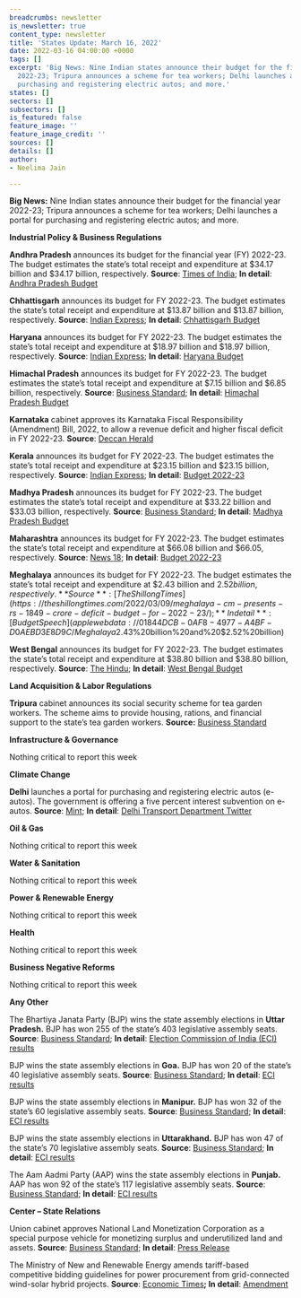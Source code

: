 ```yaml
---
breadcrumbs: newsletter
is_newsletter: true
content_type: newsletter
title: 'States Update: March 16, 2022'
date: 2022-03-16 04:00:00 +0000
tags: []
excerpt: 'Big News: Nine Indian states announce their budget for the financial year
  2022-23; Tripura announces a scheme for tea workers; Delhi launches a portal for
  purchasing and registering electric autos; and more.'
states: []
sectors: []
subsectors: []
is_featured: false
feature_image: ''
feature_image_credit: ''
sources: []
details: []
author:
- Neelima Jain

---
```

**Big News:** Nine Indian states announce their budget for the financial year 2022-23; Tripura announces a scheme for tea workers; Delhi launches a portal for purchasing and registering electric autos; and more.

**Industrial Policy & Business Regulations**

**Andhra Pradesh** announces its budget for the financial year (FY) 2022-23. The budget estimates the state’s total receipt and expenditure at $34.17 billion and $34.17 billion, respectively. **Source**: [Times of India](https://timesofindia.indiatimes.com/city/amaravati/andhra-pradesh-finance-minister-presents-rs-256256-crore-budget-for-2022-23/articleshow/90146294.cms); **In detail**: [Andhra Pradesh Budget](https://www.apfinance.gov.in/Budget2223/)

**Chhattisgarh** announces its budget for FY 2022-23. The budget estimates the state’s total receipt and expenditure at $13.87 billion and $13.87 billion, respectively. **Source**: [Indian Express](https://indianexpress.com/article/india/chhattisgarh-budget-cm-proposes-to-restore-old-pension-scheme-raise-mla-fund-to-rs-4-crore-7809766/); **In detail**: [Chhattisgarh Budget](https://finance.cg.gov.in/budget_doc/2022-2023/Budget%20at%20Glance/1-Summary.pdf)

**Haryana** announces its budget for FY 2022-23. The budget estimates the state’s total receipt and expenditure at $18.97 billion and $18.97 billion, respectively. **Source**: [Indian Express](https://indianexpress.com/article/cities/chandigarh/haryana-budget-live-updates-manohar-lal-khattar-7806077/); **In detail**: [Haryana Budget](http://web1.hry.nic.in/budget/Bgfinal.pdf)

**Himachal Pradesh** announces its budget for FY 2022-23. The budget estimates the state’s total receipt and expenditure at $7.15 billion and $6.85 billion, respectively. **Source**: [Business Standard](https://www.business-standard.com/article/economy-policy/himachal-govt-presents-rs-51k-cr-fy23-budget-with-focus-on-social-security-122030400834_1.html); **In detail**: [Himachal Pradesh Budget](https://ebudget.hp.nic.in/budgetglance.aspx)

**Karnataka** cabinet approves its Karnataka Fiscal Responsibility (Amendment) Bill, 2022, to allow a revenue deficit and higher fiscal deficit in FY 2022-23. **Source**: [Deccan Herald](https://www.deccanherald.com/state/top-karnataka-stories/karnataka-govt-amends-fiscal-responsibility-act-in-view-of-financial-crisis-1090548.html)

**Kerala** announces its budget for FY 2022-23. The budget estimates the state’s total receipt and expenditure at $23.15 billion and $23.15 billion, respectively. **Source**: [Indian Express](http://www.finance.kerala.gov.in/bdgtDcs.jsp); **In detail**: [Budget 2022-23](http://www.finance.kerala.gov.in/bdgtDcs.jsp)

**Madhya Pradesh** announces its budget for FY 2022-23. The budget estimates the state’s total receipt and expenditure at $33.22 billion and $33.03 billion, respectively. **Source**: [Business Standard](https://www.business-standard.com/budget/article/mp-govt-presents-rs-2-79-trn-tax-free-budget-focus-on-infra-child-welfare-122030901008_1.html); **In detail**: [Madhya Pradesh Budget](https://finance.mp.gov.in/uploads/budget/At-a-glance-2022-23.pdf)

**Maharashtra** announces its budget for FY 2022-23. The budget estimates the state’s total receipt and expenditure at $66.08 billion and $66.05, respectively. **Source**: [News 18](https://beams.mahakosh.gov.in/Beams5/BudgetMVC/MISRPT/HomePage2021.html); **In detail**: [Budget 2022-23](https://beams.mahakosh.gov.in/Beams5/BudgetMVC/MISRPT/HomePage2021.html)

**Meghalaya** announces its budget for FY 2022-23. The budget estimates the state’s total receipt and expenditure at $2.43 billion and $2.52 billion, respectively. **Source**: [The Shillong Times](https://theshillongtimes.com/2022/03/09/meghalaya-cm-presents-rs-1849-crore-deficit-budget-for-2022-23/); **In detail**: [Budget Speech](applewebdata://01844DCB-0AF8-4977-A4BF-D0AEBD3E8D9C/Meghalaya%20announces%20its%20budget%20for%20FY%202022-23.%20The%20budget%20estimates%20the%20state%E2%80%99s%20total%20receipt%20and%20expenditure%20at%20$2.43%20billion%20and%20$2.52%20billion)

**West Bengal** announces its budget for FY 2022-23. The budget estimates the state’s total receipt and expenditure at $38.80 billion and $38.80 billion, respectively. **Source**: [The Hindu](https://www.thehindu.com/news/cities/kolkata/321-lakh-crore-state-budget-presented-in-west-bengal/article65214369.ece); **In detail**: [West Bengal Budget](https://finance.wb.gov.in/writereaddata/Budget_Publication/2022_bp9-1.pdf)

**Land Acquisition & Labor Regulations**

**Tripura** cabinet announces its social security scheme for tea garden workers. The scheme aims to provide housing, rations, and financial support to the state’s tea garden workers. **Source:** [Business Standard](https://www.business-standard.com/article/current-affairs/tripura-govt-announces-special-scheme-for-tea-workers-aims-social-security-122031000094_1.html)

**Infrastructure & Governance**

Nothing critical to report this week

**Climate Change**

**Delhi** launches a portal for purchasing and registering electric autos (e-autos). The government is offering a five percent interest subvention on e-autos. **Source**: [Mint](https://www.livemint.com/news/india/delhi-launches-portal-to-buy-register-ev-customers-to-get-additional-relief-11647104102974.html); **In detail**: [Delhi Transport Department Twitter](https://twitter.com/TransportDelhi/status/1502891074662006786?s=20&t=mKp-RUeomcpLtsc_wdi8xg)

**Oil & Gas**

Nothing critical to report this week

**Water & Sanitation**

Nothing critical to report this week

**Power & Renewable Energy**

Nothing critical to report this week

**Health**

Nothing critical to report this week

**Business Negative Reforms**

Nothing critical to report this week

**Any Other**

The Bhartiya Janata Party (BJP) wins the state assembly elections in **Uttar Pradesh.** BJP has won 255 of the state’s 403 legislative assembly seats. **Source**: [Business Standard](https://www.business-standard.com/elections); **In detail**: [Election Commission of India (ECI) results](https://results.eci.gov.in/ResultAcGenMar2022/partywiseresult-S19.htm?st=S19)

BJP wins the state assembly elections in **Goa.** BJP has won 20 of the state’s 40 legislative assembly seats. **Source**: [Business Standard](https://www.business-standard.com/elections); **In detail**: [ECI results](https://results.eci.gov.in/ResultAcGenMar2022/partywiseresult-S19.htm?st=S19)

BJP wins the state assembly elections in **Manipur.** BJP has won 32 of the state’s 60 legislative assembly seats. **Source**: [Business Standard](https://www.business-standard.com/elections); **In detail**: [ECI results](https://results.eci.gov.in/ResultAcGenMar2022/partywiseresult-S19.htm?st=S19)

BJP wins the state assembly elections in **Uttarakhand.** BJP has won 47 of the state’s 70 legislative assembly seats. **Source**: [Business Standard](https://www.business-standard.com/elections); **In detail**: [ECI results](https://results.eci.gov.in/ResultAcGenMar2022/partywiseresult-S19.htm?st=S19)

The Aam Aadmi Party (AAP) wins the state assembly elections in **Punjab.** AAP has won 92 of the state’s 117 legislative assembly seats. **Source**: [Business Standard](https://www.business-standard.com/elections); **In detail**: [ECI results](https://results.eci.gov.in/ResultAcGenMar2022/partywiseresult-S19.htm?st=S19)

**Center – State Relations**

Union cabinet approves National Land Monetization Corporation as a special purpose vehicle for monetizing surplus and underutilized land and assets. **Source**: [Business Standard](https://www.business-standard.com/article/economy-policy/union-cabinet-approves-creation-of-a-new-company-for-land-monetisation-122031000024_1.html); **In detail**: [Press Release](https://pib.gov.in/PressReleasePage.aspx?PRID=1804287)

The Ministry of New and Renewable Energy amends tariff-based competitive bidding guidelines for power procurement from grid-connected wind-solar hybrid projects. **Source**: [Economic Times](https://mnre.gov.in/img/documents/uploads/file_f-1646962664044.pdf)**; In detail**: [Amendment](https://mnre.gov.in/img/documents/uploads/file_f-1646962664044.pdf)
